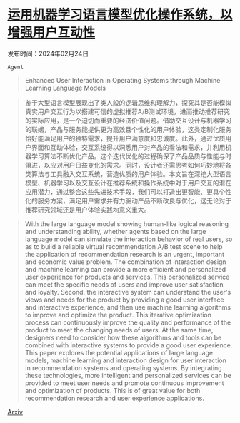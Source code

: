 # [运用机器学习语言模型优化操作系统，以增强用户互动性](https://arxiv.org/abs/2403.00806)

发布时间：2024年02月24日

`Agent`

> Enhanced User Interaction in Operating Systems through Machine Learning Language Models

> 鉴于大型语言模型展现出了类人般的逻辑思维和理解力，探究其是否能模拟真实用户交互行为以搭建可信的虚拟推荐A/B测试环境，进而推动推荐研究的实际应用，是一个迫切而重要的经济价值问题。借助交互设计与机器学习的联姻，产品与服务能提供更为高效且个性化的用户体验，这类定制化服务恰好能满足用户的独特需求，提升用户满意度和忠诚度。此外，通过优质用户界面和互动体验，交互系统得以洞悉用户对产品的看法和需求，并利用机器学习算法不断优化产品。这个迭代优化的过程确保了产品品质与性能与时俱进，以应对用户日益变化的需求。同时，设计者还需思考如何巧妙地将各类算法与工具融入交互系统，营造优质的用户体验。本文旨在深挖大型语言模型、机器学习以及交互设计在推荐系统和操作系统中对于用户交互的潜在应用潜力，通过整合这些先进技术手段，我们可以打造出更智能、更具个性化的服务方案，满足用户需求并有力驱动产品不断改良与优化，这无论对于推荐研究领域还是用户体验实践均意义重大。

> With the large language model showing human-like logical reasoning and understanding ability, whether agents based on the large language model can simulate the interaction behavior of real users, so as to build a reliable virtual recommendation A/B test scene to help the application of recommendation research is an urgent, important and economic value problem. The combination of interaction design and machine learning can provide a more efficient and personalized user experience for products and services. This personalized service can meet the specific needs of users and improve user satisfaction and loyalty. Second, the interactive system can understand the user's views and needs for the product by providing a good user interface and interactive experience, and then use machine learning algorithms to improve and optimize the product. This iterative optimization process can continuously improve the quality and performance of the product to meet the changing needs of users. At the same time, designers need to consider how these algorithms and tools can be combined with interactive systems to provide a good user experience. This paper explores the potential applications of large language models, machine learning and interaction design for user interaction in recommendation systems and operating systems. By integrating these technologies, more intelligent and personalized services can be provided to meet user needs and promote continuous improvement and optimization of products. This is of great value for both recommendation research and user experience applications.

[Arxiv](https://arxiv.org/abs/2403.00806)